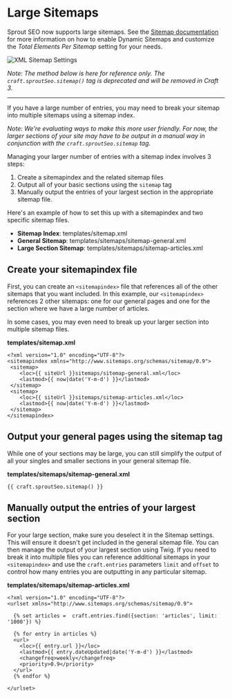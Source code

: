 # Large Sitemaps

Sprout SEO now supports large sitemaps. See the [Sitemap documentation]({entry:248:url}) for more information on how to enable Dynamic Sitemaps and customize the _Total Elements Per Sitemap_ setting for your needs.

![XML Sitemap Settings]({asset:4406:url})

_Note: The method below is here for reference only. The `craft.sproutSeo.sitemap()` tag is deprecated and will be removed in Craft 3._

----

If you have a large number of entries, you may need to break your sitemap into multiple sitemaps using a sitemap index.

_Note: We're evaluating ways to make this more user friendly.  For now, the larger sections of your site may have to be output in a manual way in conjunction with the `craft.sproutSeo.sitemap` tag._

Managing your larger number of entries with a sitemap index involves 3 steps:
1. Create a sitemapindex and the related sitemap files
2. Output all of your basic sections using the `sitemap` tag
3. Manually output the entries of your largest section in the appropriate sitemap file.

Here's an example of how to set this up with a sitemapindex and two specific sitemap files.

- **Sitemap Index**: templates/sitemap.xml
- **General Sitemap**: templates/sitemaps/sitemap-general.xml
- **Large Section Sitemap**: templates/sitemaps/sitemap-articles.xml

## Create your sitemapindex file

First, you can create an `<sitemapindex>` file that references all of the other sitemaps that you want included.  In this example, our `<sitemapindex>` references 2 other sitemaps: one for our general pages and one for the section where we have a large number of articles. 

In some cases, you may even need to break up your larger section into multiple sitemap files.

**templates/sitemap.xml**

``` twig
<?xml version="1.0" encoding="UTF-8"?>
<sitemapindex xmlns="http://www.sitemaps.org/schemas/sitemap/0.9">
 <sitemap>
    <loc>{{ siteUrl }}sitemaps/sitemap-general.xml</loc>
    <lastmod>{{ now|date('Y-m-d') }}</lastmod>
 </sitemap>
 <sitemap>
    <loc>{{ siteUrl }}sitemaps/sitemap-articles.xml</loc>
    <lastmod>{{ now|date('Y-m-d') }}</lastmod>
 </sitemap>
</sitemapindex>
```

## Output your general pages using the sitemap tag

While one of your sections may be large, you can still simplify the output of all your singles and smaller sections in your general sitemap file.

**templates/sitemaps/sitemap-general.xml**

``` twig
{{ craft.sproutSeo.sitemap() }}
```

## Manually output the entries of your largest section

For your large section, make sure you deselect it in the Sitemap settings.  This will ensure it doesn't get included in the general sitemap file.  You can then manage the output of your largest section using Twig.  If you need to break it into multiple files you can reference additional sitemaps in your `<sitemapindex>` and use the `craft.entries` parameters `limit` and `offset` to control how many entries you are outputting in any particular sitemap.

**templates/sitemaps/sitemap-articles.xml**

``` twig
<?xml version="1.0" encoding="UTF-8"?>
<urlset xmlns="http://www.sitemaps.org/schemas/sitemap/0.9">

  {% set articles =  craft.entries.find({section: 'articles', limit: '1000'}) %}

  {% for entry in articles %}
  <url>
    <loc>{{ entry.url }}</loc>
    <lastmod>{{ entry.dateUpdated|date('Y-m-d') }}</lastmod>
    <changefreq>weekly</changefreq>
    <priority>0.9</priority>
  </url>
  {% endfor %}

</urlset>
```